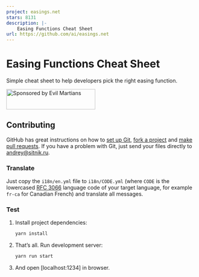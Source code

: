 ```yaml
---
project: easings.net
stars: 8131
description: |-
    Easing Functions Cheat Sheet
url: https://github.com/ai/easings.net
---
```


# Easing Functions Cheat Sheet

Simple cheat sheet to help developers pick the right easing function.

<a href="https://evilmartians.com/?utm_source=easings.net">
<img src="https://evilmartians.com/badges/sponsored-by-evil-martians.svg" alt="Sponsored by Evil Martians" width="236" height="54">
</a>

## Contributing

GitHub has great instructions on how to [set up Git], [fork a project] and
[make pull requests]. If you have a problem with Git, just send your files
directly to <andrey@sitnik.ru>.

[set up Git]:         https://docs.github.com/en/github/getting-started-with-github/set-up-git
[fork a project]:     https://docs.github.com/en/github/getting-started-with-github/fork-a-repo
[make pull requests]: https://docs.github.com/en/github/collaborating-with-issues-and-pull-requests/about-pull-requests

### Translate

Just copy the `i18n/en.yml` file to `i18n/CODE.yml` (where `CODE` is
the lowercased [RFC 3066] language code of your target language,
for example `fr-ca` for Canadian French) and translate all messages.

[RFC 3066]: http://www.i18nguy.com/unicode/language-identifiers.html

### Test

1. Install project dependencies:

     ```sh
    yarn install
     ```

2. That’s all. Run development server:

     ```sh
    yarn run start
     ```

3. And open [localhost:1234] in browser.

